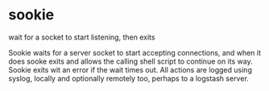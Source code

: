 # sookie
wait for a socket to start listening, then exits

Sookie waits for a server socket to start accepting connections, and when it does sooke exits and allows the calling shell script to continue on its way. Sookie exits wit an error if the wait times out. All actions are logged using syslog, locally and optionally remotely too, perhaps to a logstash server.
